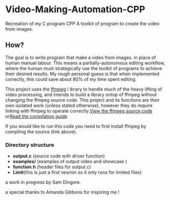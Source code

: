 # Video-Making-Automation-CPP
Recreation of my C program CPP
A toolkit of program to create the video from images.

## How?
The goal is to write program that make a video from images.
in place of human manual labour. This means a partially-autonomous 
editing workflow, where the human must strategically use the toolkit 
of programs to achieve their desired results. My rough personal guess 
is that when implemented correctly, this could save about 80% of my 
time spent editing.

This project uses the [ffmpeg](https://ffmpeg.org/ffmpeg.html) l
ibrary to handle much of the heavy lifting of video processing, 
and intends to build a library ontop of ffmpeg without changing 
the ffmpeg source code.
This project and its functions are their own isolated work 
(unless stated otherwise), however they do require linking with 
ffmpeg to operate correctly.[View the ffmpeg source code](https://github.com/FFmpeg/FFmpeg) or[Read the compilation guide](https://trac.ffmpeg.org/wiki/CompilationGuide/Generic)

If you would like to run this code you need to first install ffmpeg by compiling
the source (link above).

### Directory structure
- **output.c** (source code with driver function)
- **examples/** (examples of output video and showcase )
- **function.h** (header files for output.c)
- **Limit**(this is just a first vesrion so it only runs for limited files)

a work in progress by Sam Dingore.

a special thanks to Amanda Gibbons for inspiring me !
